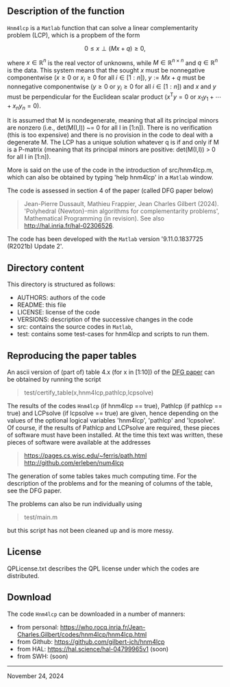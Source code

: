 ## Description of the function

`Hnm4lcp` is a `Matlab` function that can solve a linear complementarity
problem (LCP), which is a propbem of the form

$$
0 \leq x \perp (Mx+q) \geq 0,
$$

where $x \in \mathbb{R}^n$ is the real vector of unknowns, while $M \in
\mathbb{R}^{n\times n}$ and $q \in \mathbb{R}^n$ is the data. This
system means that the sought $x$ must be nonnegative componentwise ($x
\geq 0$ or $x_i\geq0$ for all $i\in[1:n]$), $y := Mx+q$ must be
nonnegative componentwise ($y \geq 0$ or $y_i\geq0$ for all $i\in[1:n]$)
and $x$ and $y$ must be perpendicular for the Euclidean scalar product
($x^\mathsf{T}y = 0$ or $x_1y_1+\cdots+x_ny_n=0$).

It is assumed that M is nondegenerate, meaning that all its principal
minors are nonzero (i.e., det(M(I,I)) ~= 0 for all I in [1:n]). There is
no verification (this is too expensive) and there is no provision in the
code to deal with a degenerate M. The LCP has a unique solution whatever
q is if and only if M is a P-matrix (meaning that its principal minors
are positive: det(M(I,I)) > 0 for all I in [1:n]).

More is said on the use of the code in the introduction of
src/hnm4lcp.m, which can also be obtained by typing 'help hnm4lcp' in a
`Matlab` window.

The code is assessed in section 4 of the paper (called DFG paper below)

>  Jean-Pierre Dussault, Mathieu Frappier, Jean Charles Gilbert (2024).
   'Polyhedral {Newton}-min algorithms for complementarity problems',
   Mathematical Programming (in revision). See also
   http://hal.inria.fr/hal-02306526.

The code has been developed with the `Matlab` version '9.11.0.1837725
(R2021b) Update 2'.


## Directory content

This directory is structured as follows:
- AUTHORS: authors of the code
- README: this file
- LICENSE: license of the code
- VERSIONS: description of the successive changes in the code
- src: contains the source codes in `Matlab`,
- test: contains some test-cases for hnm4lcp and scripts to run them.


## Reproducing the paper tables

An ascii version of (part of) table 4.x (for x in [1:10]) of the [DFG
paper](http://hal.inria.fr/hal-02306526) can be obtained by running the
script

>  test/certify_table(x,hnm4lcp,pathlcp,lcpsolve)

The results of the codes `Hnm4lcp` (if hnm4lcp == true), Pathlcp (if
pathlcp == true) and LCPsolve (if lcpsolve == true) are given, hence
depending on the values of the optional logical variables 'hnm4lcp',
'pathlcp' and 'lcpsolve'. Of course, if the results of Pathlcp and
LCPsolve are required, these pieces of software must have been
installed. At the time this text was written, these pieces of software
were available at the addresses

>  https://pages.cs.wisc.edu/~ferris/path.html
>  http://github.com/erleben/num4lcp

The generation of some tables takes much computing time. For the
description of the problems and for the meaning of columns of the table,
see the DFG paper.

The problems can also be run individually using

>  test/main.m

but this script has not been cleaned up and is more messy.


## License

QPLicense.txt describes the QPL license under which the codes are
distributed.


## Download

The code `Hnm4lcp` can be downloaded in a number of manners:
- from personal: https://who.rocq.inria.fr/Jean-Charles.Gilbert/codes/hnm4lcp/hnm4lcp.html
- from Github:   https://github.com/gilbert-jch/hnm4lcp
- from HAL:      https://hal.science/hal-04799965v1 (soon)
- from SWH:      (soon)

------------------------------------------------------------------------

November 24, 2024
